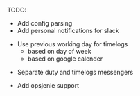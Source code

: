 TODO:
  + Add config parsing
  + Add personal notifications for slack
  - Use previous working day for timelogs
    + based on day of week
    - based on google calender
  + Separate duty and timelogs messengers
  - Add opsjenie support